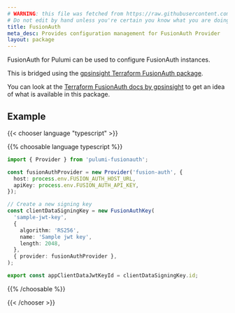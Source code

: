 ```yaml
---
# WARNING: this file was fetched from https://raw.githubusercontent.com/theogravity/pulumi-fusionauth/v5.1.0/docs/_index.md
# Do not edit by hand unless you're certain you know what you are doing!
title: FusionAuth
meta_desc: Provides configuration management for FusionAuth Provider
layout: package
---
```


FusionAuth for Pulumi can be used to configure FusionAuth instances.

This is bridged using the [gpsinsight Terraform FusionAuth package](https://github.com/gpsinsight/terraform-provider-fusionauth).

You can look at the [Terraform FusionAuth docs by gpsinsight](https://registry.terraform.io/providers/gpsinsight/fusionauth/latest/docs)
to get an idea of what is available in this package.

## Example

{{< chooser language "typescript" >}}

{{% choosable language typescript %}}

```typescript
import { Provider } from 'pulumi-fusionauth';

const fusionAuthProvider = new Provider('fusion-auth', {
  host: process.env.FUSION_AUTH_HOST_URL,
  apiKey: process.env.FUSION_AUTH_API_KEY,
});

// Create a new signing key
const clientDataSigningKey = new FusionAuthKey(
  'sample-jwt-key',
  {
    algorithm: 'RS256',
    name: 'Sample jwt key',
    length: 2048,
  },
  { provider: fusionAuthProvider },
);

export const appClientDataJwtKeyId = clientDataSigningKey.id;
```


{{% /choosable %}}

{{< /chooser >}}
